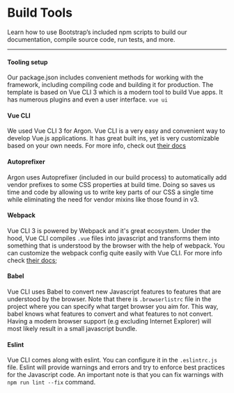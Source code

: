 # Build Tools

Learn how to use Bootstrap’s included npm scripts to build our documentation, compile source code, run tests, and more.

<hr>

#### Tooling setup

Our package.json includes convenient methods for working with the framework, including compiling code and building it
for production. The template is based on Vue CLI 3 which is a modern tool to build Vue apps. It has numerous plugins and even
a user interface. `vue ui`

#### Vue CLI

We used Vue CLI 3 for Argon. Vue CLI is a very easy and convenient way to develop Vue.js applications. It has great built ins, yet is very
customizable based on your own needs. For more info, check out [their docs](https://cli.vuejs.org/)

#### Autoprefixer

Argon uses Autoprefixer (included in our build process) to automatically add vendor prefixes to some CSS properties at build time.
Doing so saves us time and code by allowing us to write key parts of our CSS a single time while eliminating the need for vendor mixins like those found in v3.

#### Webpack

Vue CLI 3 is powered by Webpack and it's great ecosystem. Under the hood, Vue CLI compiles `.vue` files into javascript and transforms them
into something that is understood by the browser with the help of webpack. You can customize the webpack config quite easily with Vue CLI.
For more info check [their docs](https://cli.vuejs.org/config/#configurewebpack);

#### Babel

Vue CLI uses Babel to convert new Javascript features to features that are understood by the browser.
Note that there is `.browserlistrc` file in the project where you can specify what target browser you aim for.
This way, babel knows what features to convert and what features to not convert. Having a modern browser support (e.g excluding Internet Explorer)
will most likely result in a small javascript bundle.

#### Eslint

Vue CLI comes along with eslint. You can configure it in the `.eslintrc.js` file. Eslint will provide warnings and errors and try to enforce best
practices for the Javascript code. An important note is that you can fix warnings with `npm run lint --fix` command.

